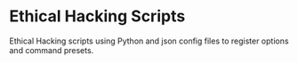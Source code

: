 # Ethical Hacking Scripts
Ethical Hacking scripts using Python and json config files to register options and command presets.

